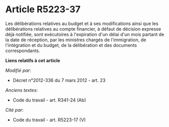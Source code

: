 # Article R5223-37

Les délibérations relatives au budget et à ses modifications ainsi que les délibérations relatives au compte financier, à
défaut de décision expresse déjà notifiée, sont exécutoires à l'expiration d'un délai d'un mois partant de la date de
réception, par les ministres chargés de l'immigration, de l'intégration et du budget, de la délibération et des documents
correspondants.

**Liens relatifs à cet article**

_Modifié par_:

  - Décret n°2012-336 du 7 mars 2012 - art. 23

_Anciens textes_:

  - Code du travail - art. R341-24 (Ab)

_Cité par_:

  - Code du travail - art. R5223-17 (V)
